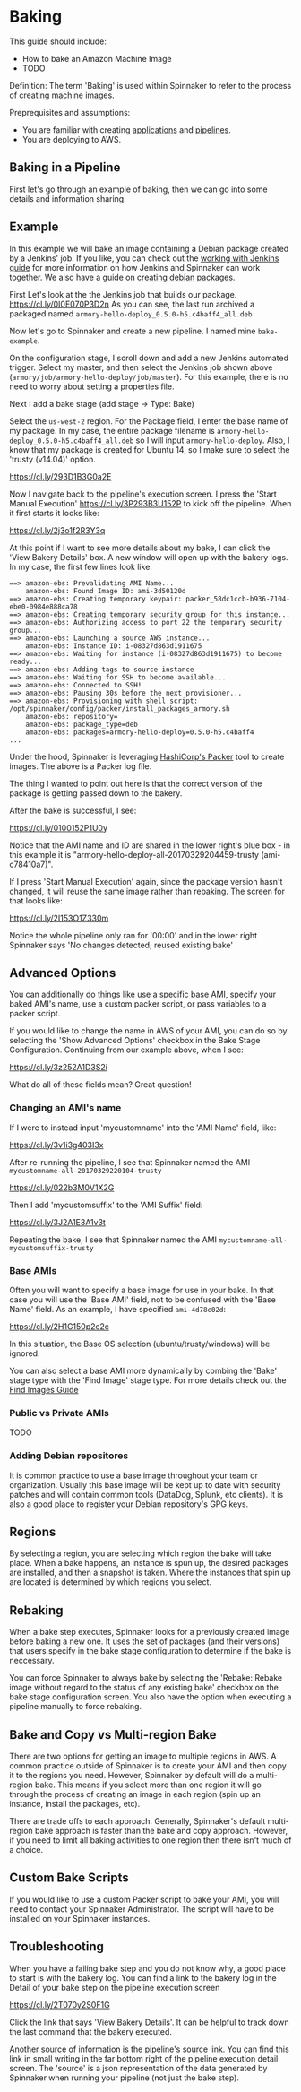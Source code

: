 # Baking

This guide should include:

- How to bake an Amazon Machine Image
- TODO

Definition: The term 'Baking' is used within Spinnaker to refer to the process of creating machine images.


Preprequisites and assumptions:

- You are familiar with creating [applications](../overview/first_applications.md) and [pipelines](../overview/first_pipeline.md).
- You are deploying to AWS.


## Baking in a Pipeline

First let's go through an example of baking, then we can go into some details and information sharing.

## Example

In this example we will bake an image containing a Debian package created by a Jenkins' job. If you like, you can check out the [working with Jenkins guide](working_with_jenkins.md) for more information on how Jenkins and Spinnaker can work together. We also have a guide on [creating debian packages](debian_packages.md).


First Let's look at the the Jenkins job that builds our package. 
https://cl.ly/0I0E070P3D2n
As you can see, the last run archived a packaged named `armory-hello-deploy_0.5.0-h5.c4baff4_all.deb`


Now let's go to Spinnaker and create a new pipeline. I named mine `bake-example`.

On the configuration stage, I scroll down and add a new Jenkins automated trigger. Select my master, and then select the Jenkins job shown above (`armory/job/armory-hello-deploy/job/master`). For this example, there is no need to worry about setting a properties file.

Next I add a bake stage (add stage -> Type: Bake)

Select the `us-west-2` region. For the Package field, I enter the base name of my package. In my case, the entire package filename is `armory-hello-deploy_0.5.0-h5.c4baff4_all.deb` so I will input `armory-hello-deploy`. Also, I know that my package is created for Ubuntu 14, so I make sure to select the 'trusty (v14.04)' option. 

https://cl.ly/293D1B3G0a2E

Now I navigate back to the pipeline's execution screen. I press the 'Start Manual Execution' https://cl.ly/3P293B3U152P to kick off the pipeline. When it first starts it looks like:

https://cl.ly/2j3o1f2R3Y3q

At this point if I want to see more details about my bake, I can click the 'View Bakery Details' box. A new window will open up with the bakery logs. In my case, the first few lines look like:

```
==> amazon-ebs: Prevalidating AMI Name...
    amazon-ebs: Found Image ID: ami-3d50120d
==> amazon-ebs: Creating temporary keypair: packer_58dc1ccb-b936-7104-ebe0-0984e888ca78
==> amazon-ebs: Creating temporary security group for this instance...
==> amazon-ebs: Authorizing access to port 22 the temporary security group...
==> amazon-ebs: Launching a source AWS instance...
    amazon-ebs: Instance ID: i-08327d863d1911675
==> amazon-ebs: Waiting for instance (i-08327d863d1911675) to become ready...
==> amazon-ebs: Adding tags to source instance
==> amazon-ebs: Waiting for SSH to become available...
==> amazon-ebs: Connected to SSH!
==> amazon-ebs: Pausing 30s before the next provisioner...
==> amazon-ebs: Provisioning with shell script: /opt/spinnaker/config/packer/install_packages_armory.sh
    amazon-ebs: repository=
    amazon-ebs: package_type=deb
    amazon-ebs: packages=armory-hello-deploy=0.5.0-h5.c4baff4
...
```

Under the hood, Spinnaker is leveraging [HashiCorp's Packer](https://www.packer.io/) tool to create images. The above is a Packer log file. 

The thing I wanted to point out here is that the correct version of the package is getting passed down to the bakery.


After the bake is successful, I see:

https://cl.ly/0100152P1U0y


Notice that the AMI name and ID are shared in the lower right's blue box - in this example it is "armory-hello-deploy-all-20170329204459-trusty (ami-c78410a7)".


If I press 'Start Manual Execution' again, since the package version hasn't changed, it will reuse the same image rather than rebaking. The screen for that looks like:

https://cl.ly/2I153O1Z330m

Notice the whole pipeline only ran for '00:00' and in the lower right Spinnaker says 'No changes detected; reused existing bake'

## Advanced Options

You can additionally do things like use a specific base AMI, specify your baked AMI's name, use a custom packer script, or pass variables to a packer script.

If you would like to change the name in AWS of your AMI, you can do so by selecting the 'Show Advanced Options' checkbox in the Bake Stage Configuration. Continuing from our example above, when I see:

https://cl.ly/3z252A1D3S2i

What do all of these fields mean? Great question!


### Changing an AMI's name

If I were to instead input 'mycustomname' into the 'AMI Name' field, like:

https://cl.ly/3v1i3g403I3x

After re-running the pipeline, I see that Spinnaker named the AMI `mycustomname-all-20170329220104-trusty`

https://cl.ly/022b3M0V1X2G

Then I add 'mycustomsuffix' to the 'AMI Suffix' field:

https://cl.ly/3J2A1E3A1v3t

Repeating the bake, I see that Spinnaker named the AMI `mycustomname-all-mycustomsuffix-trusty`

### Base AMIs

Often you will want to specify a base image for use in your bake. In that case you will use the 'Base AMI' field, not to be confused with the 'Base Name' field. As an example, I have specified `ami-4d78c02d`:

https://cl.ly/2H1G150p2c2c


In this situation, the Base OS selection (ubuntu/trusty/windows) will be ignored. 

You can also select a base AMI more dynamically by combing the 'Bake' stage type with the 'Find Image' stage type. For more details check out the [Find Images Guide](find_images.md)


### Public vs Private AMIs

TODO


### Adding Debian repositores

It is common practice to use a base image throughout your team or organization. Usually this base image will be kept up to date with security patches and will contain common tools (DataDog, Splunk, etc clients). It is also a good place to register your Debian repository's GPG keys. 


## Regions

By selecting a region, you are selecting which region the bake will take place. When a bake happens, an instance is spun up, the desired packages are installed, and then a snapshot is taken. Where the instances that spin up are located is determined by which regions you select. 

## Rebaking

When a bake step executes, Spinnaker looks for a previously created image before baking a new one. It uses the set of packages (and their versions) that users specify in the bake stage configuration to determine if the bake is neccessary.

You can force Spinnaker to always bake by selecting the 'Rebake: Rebake image without regard to the status of any existing bake' checkbox on the bake stage configuration screen. You also have the option when executing a pipeline manually to force rebaking. 


## Bake and Copy vs Multi-region Bake

There are two options for getting an image to multiple regions in AWS. A common practice outside of Spinnaker is to create your AMI and then copy it to the regions you need. However, Spinnaker by default will do a multi-region bake. This means if you select more than one region it will go through the process of creating an image in each region (spin up an instance, install the packages, etc).

There are trade offs to each approach. Generally, Spinnaker's default multi-region bake approach is faster than the bake and copy approach. However, if you need to limit all baking activities to one region then there isn't much of a choice.


## Custom Bake Scripts

If you would like to use a custom Packer script to bake your AMI, you will need to contact your Spinnaker Administrator. The script will have to be installed on your Spinnaker instances.


## Troubleshooting
When you have a failing bake step and you do not know why, a good place to start is with the bakery log. You can find a link to the bakery log in the Detail of your bake step on the pipeline execution screen 

https://cl.ly/2T070y2S0F1G

Click the link that says 'View Bakery Details'. It can be helpful to track down the last command that the bakery executed. 


Another source of information is the pipeline's source link. You can find this link in small writing in the far bottom right of the pipeline execution detail screen. The 'source' is a json representation of the data generated by Spinnaker when running your pipeline (not just the bake step).
